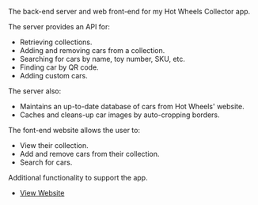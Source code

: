 The back-end server and web front-end for my Hot Wheels Collector app.

The server provides an API for:

 - Retrieving collections.
 - Adding and removing cars from a collection.
 - Searching for cars by name, toy number, SKU, etc.
 - Finding car by QR code.
 - Adding custom cars.

The server also:

 - Maintains an up-to-date database of cars from Hot Wheels' website.
 - Caches and cleans-up car images by auto-cropping borders.

The font-end website allows the user to:

 - View their collection.
 - Add and remove cars from their collection.
 - Search for cars.

Additional functionality to support the app.

 - [View Website](http://hotwheelscollector.awesomebox.net/)
